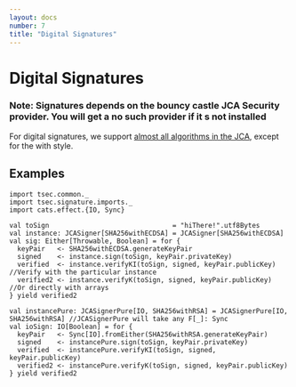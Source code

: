 ```yaml
---
layout: docs
number: 7
title: "Digital Signatures"
---
```


# Digital Signatures

### Note: Signatures depends on the bouncy castle JCA Security provider. You will get a no such provider if it s not installed

For digital signatures, we support [almost all algorithms in the JCA](https://docs.oracle.com/javase/8/docs/technotes/guides/security/StandardNames.html#Signature),
except for the <digest>with<encryption> style. 

## Examples

```tut
import tsec.common._
import tsec.signature.imports._
import cats.effect.{IO, Sync}

val toSign                               = "hiThere!".utf8Bytes
val instance: JCASigner[SHA256withECDSA] = JCASigner[SHA256withECDSA]
val sig: Either[Throwable, Boolean] = for {
  keyPair   <- SHA256withECDSA.generateKeyPair
  signed    <- instance.sign(toSign, keyPair.privateKey)
  verified  <- instance.verifyKI(toSign, signed, keyPair.publicKey) //Verify with the particular instance
  verified2 <- instance.verifyK(toSign, signed, keyPair.publicKey) //Or directly with arrays
} yield verified2

val instancePure: JCASignerPure[IO, SHA256withRSA] = JCASignerPure[IO, SHA256withRSA] //JCASignerPure will take any F[_]: Sync
val ioSign: IO[Boolean] = for {
  keyPair   <- Sync[IO].fromEither(SHA256withRSA.generateKeyPair)
  signed    <- instancePure.sign(toSign, keyPair.privateKey)
  verified  <- instancePure.verifyKI(toSign, signed, keyPair.publicKey)
  verified2 <- instancePure.verifyK(toSign, signed, keyPair.publicKey)
} yield verified2
```